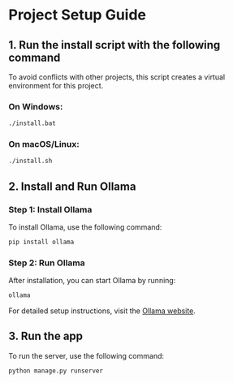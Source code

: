 # Project Setup Guide

## 1. Run the install script with the following command

To avoid conflicts with other projects, this script creates a virtual environment for this project.

### On Windows:
```sh
./install.bat
```

### On macOS/Linux:
```sh
./install.sh
```


## 2. Install and Run Ollama

### Step 1: Install Ollama

To install Ollama, use the following command:

```sh
pip install ollama
```

### Step 2: Run Ollama

After installation, you can start Ollama by running:

```sh
ollama
```

For detailed setup instructions, visit the [Ollama website](https://www.ollama.com).

## 3. Run the app

To run the server, use the following command:

```sh
python manage.py runserver
```

